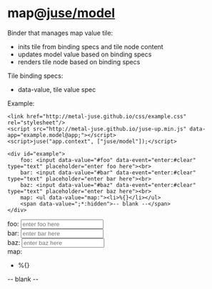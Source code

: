 # map@[juse/model](../../juse/model)

Binder that manages map value tile:
* inits tile from binding specs and tile node content
* updates model value based on binding specs
* renders tile node based on binding specs

Tile binding specs:
* data-value, tile value spec

Example:

```
<link href="http://metal-juse.github.io/css/example.css" rel="stylesheet"/>
<script src="http://metal-juse.github.io/juse-up.min.js" data-app="example.model@app;"></script>
<script>juse("app.context", ["juse/model"]);</script>

<div id="example">
	foo: <input data-value="#foo" data-event="enter:#clear" type="text" placeholder="enter foo here"><br>
	bar: <input data-value="#bar" data-event="enter:#clear" type="text" placeholder="enter bar here"><br>
	baz: <input data-value="#baz" data-event="enter:#clear" type="text" placeholder="enter baz here"><br>
	map: <ul data-value="map:"><li>%{}</li></ul>
	<span data-value=";*:hidden">-- blank --</span>
</div>
```

<link href="http://metal-juse.github.io/css/example.css" rel="stylesheet"/>
<script src="http://metal-juse.github.io/juse-up.min.js" data-app="example.model@app;"></script>
<script>juse("app.context", ["juse/model"]);</script>

<div id="example">
	foo: <input data-value="#foo" data-event="enter:#clear" type="text" placeholder="enter foo here"><br>
	bar: <input data-value="#bar" data-event="enter:#clear" type="text" placeholder="enter bar here"><br>
	baz: <input data-value="#baz" data-event="enter:#clear" type="text" placeholder="enter baz here"><br>
	map: <ul data-value="map:"><li>%{}</li></ul>
	<span data-value=";*:hidden">-- blank --</span>
</div>
